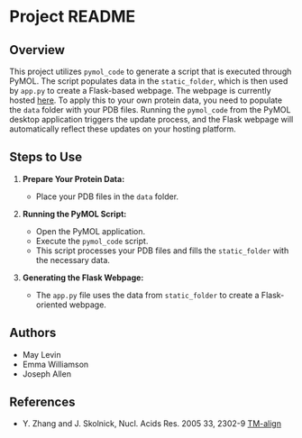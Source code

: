 
# Project README

## Overview

This project utilizes `pymol_code` to generate a script that is executed through PyMOL. The script populates data in the `static_folder`, which is then used by `app.py` to create a Flask-based webpage. The webpage is currently hosted [here](http://mayl.pythonanywhere.com). To apply this to your own protein data, you need to populate the `data` folder with your PDB files. Running the `pymol_code` from the PyMOL desktop application triggers the update process, and the Flask webpage will automatically reflect these updates on your hosting platform.

## Steps to Use

1. **Prepare Your Protein Data:**
   - Place your PDB files in the `data` folder.

2. **Running the PyMOL Script:**
   - Open the PyMOL application.
   - Execute the `pymol_code` script.
   - This script processes your PDB files and fills the `static_folder` with the necessary data.

3. **Generating the Flask Webpage:**
   - The `app.py` file uses the data from `static_folder` to create a Flask-oriented webpage.

## Authors

- May Levin
- Emma Williamson
- Joseph Allen

## References

- Y. Zhang and J. Skolnick, Nucl. Acids Res. 2005 33, 2302-9
  [TM-align](http://zhanglab.ccmb.med.umich.edu/TM-align/)
